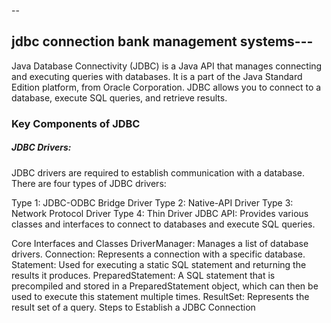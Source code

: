 --<h2>jdbc connection bank management systems---</h2>
Java Database Connectivity (JDBC) is a Java API that manages connecting and executing queries with databases. It is a part of the Java Standard Edition platform, from Oracle Corporation. JDBC allows you to connect to a database, execute SQL queries, and retrieve results.

<h3>Key Components of JDBC</h3>
<h5>JDBC Drivers:</h5> JDBC drivers are required to establish communication with a database. There are four types of JDBC drivers:

Type 1: JDBC-ODBC Bridge Driver
Type 2: Native-API Driver
Type 3: Network Protocol Driver
Type 4: Thin Driver
JDBC API: Provides various classes and interfaces to connect to databases and execute SQL queries.

Core Interfaces and Classes
DriverManager: Manages a list of database drivers.
Connection: Represents a connection with a specific database.
Statement: Used for executing a static SQL statement and returning the results it produces.
PreparedStatement: A SQL statement that is precompiled and stored in a PreparedStatement object, which can then be used to execute this statement multiple times.
ResultSet: Represents the result set of a query.
Steps to Establish a JDBC Connection
